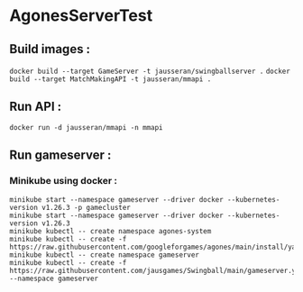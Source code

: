 # AgonesServerTest

## Build images : 
`docker build --target GameServer -t jausseran/swingballserver .` 
`docker build --target MatchMakingAPI -t jausseran/mmapi .` 

## Run API : 
`docker run -d jausseran/mmapi -n mmapi` 

## Run gameserver : 
### Minikube using docker : 

``` 
minikube start --namespace gameserver --driver docker --kubernetes-version v1.26.3 -p gamecluster 
minikube start --namespace gameserver --driver docker --kubernetes-version v1.26.3
minikube kubectl -- create namespace agones-system
minikube kubectl -- create -f https://raw.githubusercontent.com/googleforgames/agones/main/install/yaml/install.yaml
minikube kubectl -- create namespace gameserver
minikube kubectl -- create -f https://raw.githubusercontent.com/jausgames/Swingball/main/gameserver.yaml --namespace gameserver
```

